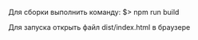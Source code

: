 Для сборки выполнить команду:
$> npm run build

Для запуска открыть файл dist/index.html в браузере
